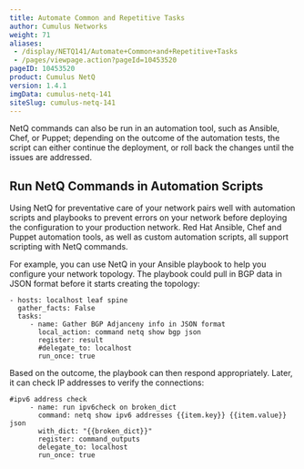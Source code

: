 ```yaml
---
title: Automate Common and Repetitive Tasks
author: Cumulus Networks
weight: 71
aliases:
 - /display/NETQ141/Automate+Common+and+Repetitive+Tasks
 - /pages/viewpage.action?pageId=10453520
pageID: 10453520
product: Cumulus NetQ
version: 1.4.1
imgData: cumulus-netq-141
siteSlug: cumulus-netq-141
---
```

NetQ commands can also be run in an automation tool, such as Ansible,
Chef, or Puppet; depending on the outcome of the automation tests, the
script can either continue the deployment, or roll back the changes
until the issues are addressed.

## Run NetQ Commands in Automation Scripts</span>

Using NetQ for preventative care of your network pairs well with
automation scripts and playbooks to prevent errors on your network
before deploying the configuration to your production network. Red Hat
Ansible, Chef and Puppet automation tools, as well as custom automation
scripts, all support scripting with NetQ commands.

For example, you can use NetQ in your Ansible playbook to help you
configure your network topology. The playbook could pull in BGP data in
JSON format before it starts creating the topology:

    - hosts: localhost leaf spine
      gather_facts: False
      tasks:
         - name: Gather BGP Adjanceny info in JSON format
           local_action: command netq show bgp json
           register: result
           #delegate_to: localhost
           run_once: true

Based on the outcome, the playbook can then respond appropriately.
Later, it can check IP addresses to verify the connections:

    #ipv6 address check
         - name: run ipv6check on broken_dict
           command: netq show ipv6 addresses {{item.key}} {{item.value}} json
           with_dict: "{{broken_dict}}"
           register: command_outputs
           delegate_to: localhost
           run_once: true

<span style="color: #ff0000;">  
  
</span>

<article id="html-search-results" class="ht-content" style="display: none;">

</article>

<footer id="ht-footer">

</footer>
